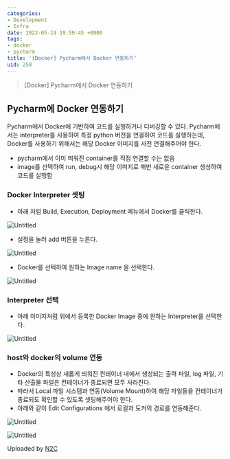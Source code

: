 ```yaml
---
categories:
- Development
- Infra
date: 2022-05-19 19:59:45 +0900
tags:
- docker
- pycharm
title: '[Docker] Pycharm에서 Docker 연동하기'
uid: 250
---
```


> [Docker] Pycharm에서 Docker 연동하기
> 

## Pycharm에 Docker 연동하기

Pycharm에서 Docker에 기반하여 코드를 실행하거나 디버깅할 수 있다. Pycharm에서는 interpreter를 사용하여 특정 python 버전을 연결하여 코드를 실행하는데, Docker를 사용하기 위해서는 해당 Docker 이미지를 사전 연결해주어야 한다.

- pycharm에서 이미 띄워진 container를 직접 연결할 수는 없음
- image를 선택하여 run, debug시 해당 이미지로 매번 새로운 container 생성하여 코드를 실행함

### Docker Interpreter 셋팅

- 아래 처럼 Build, Execution, Deployment 메뉴에서 Docker를 클릭한다.

![Untitled](https://i.imgur.com/7Cly1bE.png)

- 설정을 눌러 add 버튼을 누른다.

![Untitled](https://i.imgur.com/pTFIIaB.png)

- Docker를 선택하여 원하는 Image name 을 선택한다.

![Untitled](https://i.imgur.com/hnnLBKH.png)

### Interpreter 선택

- 아래 이미지처럼 위에서 등록한 Docker Image 중에 원하는 Interpreter를 선택한다.

![Untitled](https://i.imgur.com/JYRbuqA.png)

### host와 docker의 volume 연동

- Docker의 특성상 새롭게 띄워진 컨테이너 내에서 생성되는 출력 파일, log 파일, 기타 산출물 파일은 컨테이너가 종료되면 모두 사라진다.
- 따라서 Local 파일 시스템과 연동(Volume Mount)하여 해당 파일들을 컨테이너가 종료되도 확인할 수 있도록 셋팅해주어야 한다.
- 아래와 같이 Edit Configurations 에서 로컬과 도커의 경로를 연동해준다.

![Untitled](https://i.imgur.com/d72XI9v.png)

![Untitled](https://i.imgur.com/32sDnY3.png)

Uploaded by [N2C](https://github.com/jmjeon2/Notion2Chirpy)